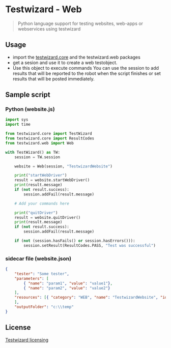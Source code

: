 # Testwizard - Web

> Python language support for testing websites, web-apps or webservices using testwizard

## Usage

* import the [testwizard.core](https://pypi.org/project/testwizard.core/) and the testwizard.web packages
* get a sesion and use it to create a web testobject.
* Use this object to execute commands
You can use the session to add results that will be reported to the robot when the script finishes or set results that will be posted immediately.

## Sample script

### Python (website.js)

```Python
import sys
import time

from testwizard.core import TestWizard
from testwizard.core import ResultCodes
from testwizard.web import Web

with TestWizard() as TW:
    session = TW.session

    website = Web(session, "TestwizardWebsite")

    print("startWebDriver")
    result = website.startWebDriver()
    print(result.message)
    if (not result.success):
        session.addFail(result.message)

    # Add your commands here

    print("quitDriver")
    result = website.quitDriver()
    print(result.message)
    if (not result.success):
        session.addFail(result.message)

    if (not (session.hasFails() or session.hasErrors())):
        session.setResult(ResultCodes.PASS, "Test was successful")
```

### sidecar file (website.json)

```json
{
    "tester": "Some tester",
    "parameters": [
        { "name": "param1", "value": "value1"},
        { "name": "param2", "value": "value2"}
    ],
    "resources": [{ "category": "WEB", "name": "TestwizardWebsite", "id": "Testwizard web site"}
    ],
    "outputFolder": "c:\\temp"
}
```

## License

[Testwizard licensing](https://www.eurofins-digitaltesting.com/testwizard/)
